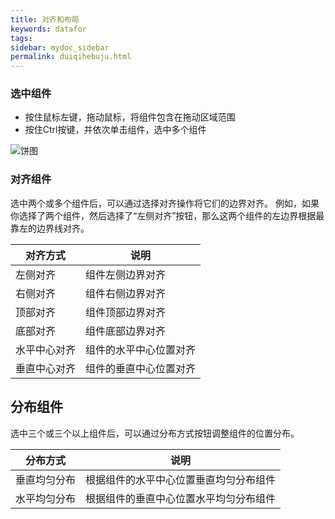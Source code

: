 ```yaml
---
title: 对齐和布局
keywords: datafor
tags:
sidebar: mydoc_sidebar
permalink: duiqihebuju.html
---
```


### 选中组件
- 按住鼠标左键，拖动鼠标，将组件包含在拖动区域范围
- 按住Ctrl按键，并依次单击组件，选中多个组件

![饼图](https://dataforhelp.github.io/images/duiqihebuju/1.png)

### 对齐组件

选中两个或多个组件后，可以通过选择对齐操作将它们的边界对齐。 例如，如果你选择了两个组件，然后选择了“左侧对齐”按钮，那么这两个组件的左边界根据最靠左的边界线对齐。

| 对齐方式     | 说明                   |
| ------------ | ---------------------- |
| 左侧对齐     | 组件左侧边界对齐       |
| 右侧对齐     | 组件右侧边界对齐       |
| 顶部对齐     | 组件顶部边界对齐       |
| 底部对齐     | 组件底部边界对齐       |
| 水平中心对齐 | 组件的水平中心位置对齐 |
| 垂直中心对齐 | 组件的垂直中心位置对齐 |



## 分布组件

选中三个或三个以上组件后，可以通过分布方式按钮调整组件的位置分布。


| 分布方式     | 说明                                   |
| ------------ | -------------------------------------- |
| 垂直均匀分布 | 根据组件的水平中心位置垂直均匀分布组件 |
| 水平均匀分布 | 根据组件的垂直中心位置水平均匀分布组件 |

